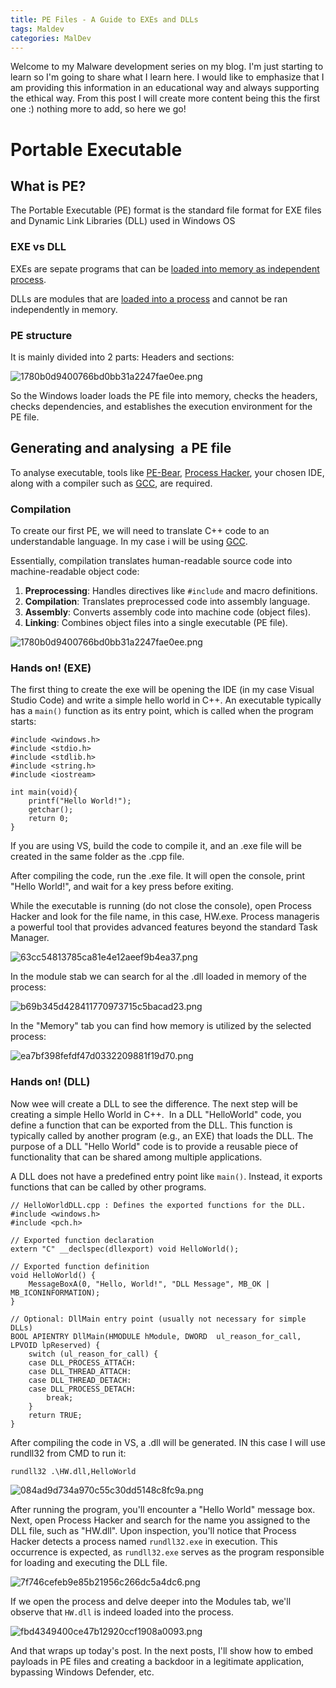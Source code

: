 ```yaml
---
title: PE Files - A Guide to EXEs and DLLs
tags: Maldev
categories: MalDev
---
```

Welcome to my Malware development series on my blog. I'm just starting to learn so I'm going to share what I learn here. I would like to emphasize that I am providing this information in an educational way and always supporting the ethical way.
From this post I will create more content being this the first one :) nothing more to add, so here we go!

# Portable Executable

## What is PE?

The Portable Executable (PE) format is the standard file format for EXE files and Dynamic Link Libraries (DLL) used in Windows OS

### EXE vs DLL

EXEs are sepate programs that can be <ins>loaded into memory as independent process</ins>.

DLLs are modules that are <ins>loaded into a process</ins> and cannot be ran independently in memory.

### PE structure

It is mainly divided into 2 parts: Headers and sections:

![1780b0d9400766bd0bb31a2247fae0ee.png](/assets/img/screenshots/pe1/8dbe616191e70f1edb3f419c2e29fe0a.png)

So the Windows loader loads the PE file into memory, checks the headers, checks dependencies, and establishes the execution environment for the PE file.

## Generating and analysing  a PE file

To analyse executable, tools like [PE-Bear](https://github.com/hasherezade/pe-bear), [Process Hacker](https://www.google.com/url?sa=t&source=web&rct=j&opi=89978449&url=https://processhacker.sourceforge.io/&ved=2ahUKEwiolJK0rZSGAxUGU6QEHZ4KBEoQFnoECCMQAQ&usg=AOvVaw0gTZxS5yGpmBHzPpQiXeD9), your chosen IDE, along with a compiler such as [GCC](https://gcc.gnu.org/), are required.

### Compilation

To create our first PE, we will need to translate C++ code to an understandable language. In my case i will be using [GCC](https://gcc.gnu.org/).

Essentially, compilation translates human-readable source code into machine-readable object code:

1.  **Preprocessing**: Handles directives like `#include` and macro definitions.
2.  **Compilation**: Translates preprocessed code into assembly language.
3.  **Assembly**: Converts assembly code into machine code (object files).
4.  **Linking**: Combines object files into a single executable (PE file).

![1780b0d9400766bd0bb31a2247fae0ee.png](/assets/img/screenshots/pe1/1780b0d9400766bd0bb31a2247fae0ee.png)

### Hands on! (EXE)

The first thing to create the exe will be opening the IDE (in my case Visual Studio Code) and write a simple hello world in C++. An executable typically has a `main()` function as its entry point, which is called when the program starts:

```
#include <windows.h>
#include <stdio.h>
#include <stdlib.h>
#include <string.h>
#include <iostream>

int main(void){
    printf("Hello World!");
    getchar();
    return 0;
}
```

If you are using VS, build the code to compile it, and an .exe file will be created in the same folder as the .cpp file.

After compiling the code, run the .exe file. It will open the console, print "Hello World!", and wait for a key press before exiting.

While the executable is running (do not close the console), open Process Hacker and look for the file name, in this case, HW.exe. Process manageris a powerful tool that provides advanced features beyond the standard Task Manager.

![63cc54813785ca81e4e12aeef9b4ea37.png](/assets/img/screenshots/pe1/63cc54813785ca81e4e12aeef9b4ea37.png)

In the module stab we can search for al the .dll loaded in memory of the process:

![b69b345d428411770973715c5bacad23.png](/assets/img/screenshots/pe1/b69b345d428411770973715c5bacad23.png)

In the "Memory" tab you can find how memory is utilized by the selected process:

![ea7bf398fefdf47d0332209881f19d70.png](/assets/img/screenshots/pe1/ea7bf398fefdf47d0332209881f19d70.png)

### Hands on! (DLL)

Now wee will create a DLL to see the difference. The next step will be creating a simple Hello World in C++.  In a DLL "HelloWorld" code, you define a function that can be exported from the DLL. This function is typically called by another program (e.g., an EXE) that loads the DLL. The purpose of a DLL "Hello World" code is to provide a reusable piece of functionality that can be shared among multiple applications.

A DLL does not have a predefined entry point like `main()`. Instead, it exports functions that can be called by other programs.

```
// HelloWorldDLL.cpp : Defines the exported functions for the DLL.
#include <windows.h>
#include <pch.h>

// Exported function declaration
extern "C" __declspec(dllexport) void HelloWorld();

// Exported function definition
void HelloWorld() {
    MessageBoxA(0, "Hello, World!", "DLL Message", MB_OK | MB_ICONINFORMATION);
}

// Optional: DllMain entry point (usually not necessary for simple DLLs)
BOOL APIENTRY DllMain(HMODULE hModule, DWORD  ul_reason_for_call, LPVOID lpReserved) {
    switch (ul_reason_for_call) {
    case DLL_PROCESS_ATTACH:
    case DLL_THREAD_ATTACH:
    case DLL_THREAD_DETACH:
    case DLL_PROCESS_DETACH:
        break;
    }
    return TRUE;
}
```

After compiling the code in VS, a .dll will be generated. IN this case I will use rundll32 from CMD to run it:

`rundll32 .\HW.dll,HelloWorld`

![084ad9d734a970c55c30dd5148c8fc9a.png](/assets/img/screenshots/pe1/084ad9d734a970c55c30dd5148c8fc9a.png)

After running the program, you'll encounter a "Hello World" message box. Next, open Process Hacker and search for the name you assigned to the DLL file, such as "HW.dll". Upon inspection, you'll notice that Process Hacker detects a process named `rundll32.exe` in execution. This occurrence is expected, as `rundll32.exe` serves as the program responsible for loading and executing the DLL file.

![7f746cefeb9e85b21956c266dc5a4dc6.png](/assets/img/screenshots/pe1/7f746cefeb9e85b21956c266dc5a4dc6.png)

If we open the process and delve deeper into the Modules tab, we'll observe that `HW.dll` is indeed loaded into the process.

![fbd4349400ce47b12920ccf1908a0093.png](/assets/img/screenshots/pe1/fbd4349400ce47b12920ccf1908a0093.png)

And that wraps up today's post. In the next posts, I'll show how to embed payloads in PE files and creating a backdoor in a legitimate application, bypassing Windows Defender, etc.